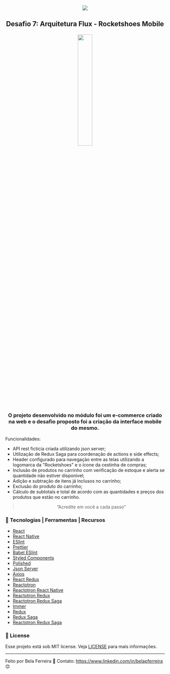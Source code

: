 <h1 align="center">
<img src="https://user-images.githubusercontent.com/59603768/75156287-8fa02b80-56f0-11ea-84a3-a6bacc2fcdd1.png">
</h1>

<h2 align="center">
  <p>Desafio 7: Arquitetura Flux - Rocketshoes Mobile</p>
  <p align="center">
    <img src="src/assets/Rocketshoes.GIF" width="30%" height="30%" max-width:100% >
  </p>
</h2>

<h3 align="center">
  O projeto desenvolvido no módulo foi um e-commerce criado na web e o desafio proposto foi a criação da interface mobile do mesmo.
</h3>

  Funcionalidades:

  - API rest fictícia criada utilizando json server;
  - Utilização de Redux Saga para coordenação de actions e side effects;
  - Header configurado para navegação entre as telas utilizando a logomarca da "Rocketshoes" e o ícone da cestinha de compras;
  - Inclusão de produtos no carrinho com verificação de estoque e alerta se quantidade não estiver disponível;
  - Adição e subtração de itens já inclusos no carrinho;
  - Exclusão do produto do carrinho;
  - Cálculo de subtotais e total de acordo com as quantidades e preços dos produtos que estão no carrinho.

<blockquote align="center">“Acredite em você a cada passo”</blockquote>

### :wrench: Tecnologias | Ferramentas | Recursos

-  [React](https://pt-br.reactjs.org/)
-  [React Native](https://reactnative.dev/)
-  [ESlint](https://eslint.org/)
-  [Prettier](https://prettier.io/)
-  [Babel ESlint](https://github.com/babel/babel-eslint)
-  [Styled Components](https://styled-components.com/)
-  [Polished](https://polished.js.org/)
-  [Json Server](https://github.com/typicode/json-server)
-  [Axios](https://github.com/axios/axios)
-  [React Redux](https://react-redux.js.org/)
-  [Reactotron](https://infinite.red/reactotron)
-  [Reactotron React Native](https://github.com/infinitered/reactotron/blob/master/docs/quick-start-react-native.md)
-  [Reactotron Redux](https://github.com/infinitered/reactotron/blob/master/docs/plugin-redux.md)
-  [Reactotron Redux Saga](https://github.com/infinitered/reactotron/blob/master/docs/plugin-redux-saga.md)
-  [Immer](https://github.com/immerjs/immer)
-  [Redux](https://redux.js.org/)
-  [Redux Saga](https://redux-saga.js.org/)
-  [Reactotron Redux Saga](https://github.com/infinitered/reactotron/blob/master/docs/plugin-redux-saga.md)

### :memo: License
Esse projeto está sob MIT license. Veja [LICENSE](https://github.com/belapferreira/desafio07-arquitetura-flux-rocketshoes/blob/master/LICENSE) para mais informações.

---

Feito por Bela Ferreira :blue_heart: Contato: https://www.linkedin.com/in/belapferreira :blush:
